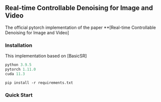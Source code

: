 
## Real-time Controllable Denoising for Image and Video

The official pytorch implementation of the paper **[Real-time Controllable Denoising for Image and Video]


### Installation
This implementation based on [BasicSR] 

```python
python 3.9.5
pytorch 1.11.0
cuda 11.3
```

```
pip install -r requirements.txt
```
### Quick Start 

